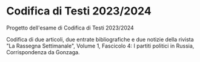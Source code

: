 # Codifica di Testi 2023/2024
Progetto dell'esame di Codifica di Testi 2023/2024

Codifica di due articoli, due entrate bibliografiche e due notizie della rivista "La Rassegna Settimanale", Volume 1, Fascicolo 4:
I partiti politici in Russia, Corrispondenza da Gonzaga.
